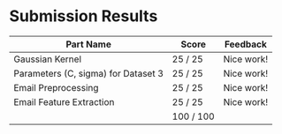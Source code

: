 # Submission Results

Part Name | Score | Feedback
-- | -- | --
Gaussian Kernel |  25 /  25 | Nice work!
Parameters (C, sigma) for Dataset 3 |  25 /  25 | Nice work!
Email Preprocessing |  25 /  25 | Nice work!
Email Feature Extraction |  25 /  25 | Nice work!
|| 100 / 100 ||